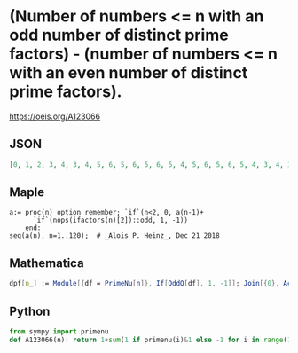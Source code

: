 # \(Number of numbers <\= n with an odd number of distinct prime factors\) \- \(number of numbers <\= n with an even number of distinct prime factors\)\.
https://oeis.org/A123066
## JSON
```JSON
[0, 1, 2, 3, 4, 3, 4, 5, 6, 5, 6, 5, 6, 5, 4, 5, 6, 5, 6, 5, 4, 3, 4, 3, 4, 3, 4, 3, 4, 5, 6, 7, 6, 5, 4, 3, 4, 3, 2, 1, 2, 3, 4, 3, 2, 1, 2, 1, 2, 1, 0, -1, 0, -1, -2, -3, -4, -5, -4, -3, -2, -3, -4, -3, -4, -3, -2, -3, -4, -3, -2, -3, -2, -3, -4, -5, -6, -5, -4, -5, -4, -5, -4, -3, -4, -5, -6, -7, -6, -5, -6, -7, -8, -9, -10]
```
## Maple
```Maple
a:= proc(n) option remember; `if`(n<2, 0, a(n-1)+
      `if`(nops(ifactors(n)[2])::odd, 1, -1))
    end:
seq(a(n), n=1..120);  # _Alois P. Heinz_, Dec 21 2018
```
## Mathematica
```Mathematica
dpf[n_] := Module[{df = PrimeNu[n]}, If[OddQ[df], 1, -1]]; Join[{0}, Accumulate[ Array[dpf, 100, 2]]] (* _Harvey P. Dale_, Jul 04 2012 *)
```
## Python
```Python
from sympy import primenu
def A123066(n): return 1+sum(1 if primenu(i)&1 else -1 for i in range(1,n+1)) # _Chai Wah Wu_, Dec 31 2022
```

